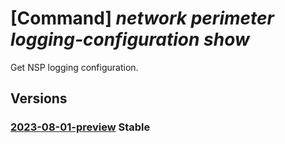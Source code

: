 # [Command] _network perimeter logging-configuration show_

Get NSP logging configuration.

## Versions

### [2023-08-01-preview](/Resources/mgmt-plane/L3N1YnNjcmlwdGlvbnMve30vcmVzb3VyY2Vncm91cHMve30vcHJvdmlkZXJzL21pY3Jvc29mdC5uZXR3b3JrL25ldHdvcmtzZWN1cml0eXBlcmltZXRlcnMve30vbG9nZ2luZ2NvbmZpZ3VyYXRpb25zL2luc3RhbmNl/2023-08-01-preview.xml) **Stable**

<!-- mgmt-plane /subscriptions/{}/resourcegroups/{}/providers/microsoft.network/networksecurityperimeters/{}/loggingconfigurations/instance 2023-08-01-preview -->
